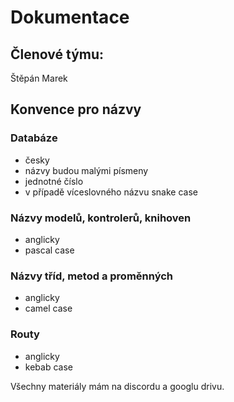 # Dokumentace
## Členové týmu:
Štěpán Marek
## Konvence pro názvy
### Databáze
+ česky
+ názvy budou malými písmeny
+ jednotné číslo
+ v případě víceslovného názvu snake case

### Názvy modelů, kontrolerů, knihoven
+ anglicky
+ pascal case

### Názvy tříd, metod a proměnných
+ anglicky
+ camel case

### Routy
+ anglicky
+ kebab case

Všechny materiály mám na discordu a googlu drivu.
